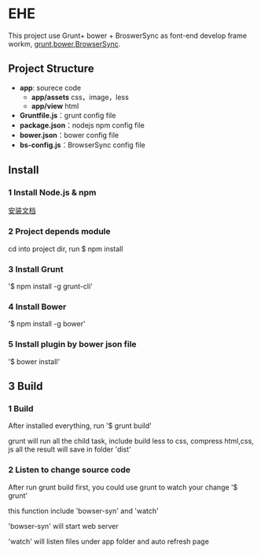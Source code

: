 # EHE
This project use Grunt+ bower + BroswerSync as font-end develop frame workm, [grunt](http://gruntjs.com),[bower](http://bower.io),[BrowserSync](http://browsersync.io).

## Project Structure
  * **app**: sourece code
  	* **app/assets** css，image，less
  	* **app/view** html 
  * **Gruntfile.js**：grunt config file
  * **package.json**：nodejs npm config file
  * **bower.json**：bower config file
  * **bs-config.js**：BrowserSync config file

## Install
### 1 Install Node.js & npm

[安装文档](http://nodejs.org/download/)


### 2 Project depends module
cd into project dir, run $ npm install

### 3 Install Grunt
'$ npm install -g grunt-cli'

### 4 Install Bower
'$ npm install -g bower'

### 5 Install plugin by bower json file
'$ bower install'

## 3 Build
### 1 Build
After installed everything, run 
'$ grunt build'

grunt will run all the child task, include build less to css, compress html,css, js all the result will save in folder 'dist'

### 2 Listen to change source code
After run grunt build first, you could use grunt to watch your change
'$ grunt'

this function include 'bowser-syn' and 'watch'

'bowser-syn' will start web server

'watch' will listen files under app folder and auto refresh page
